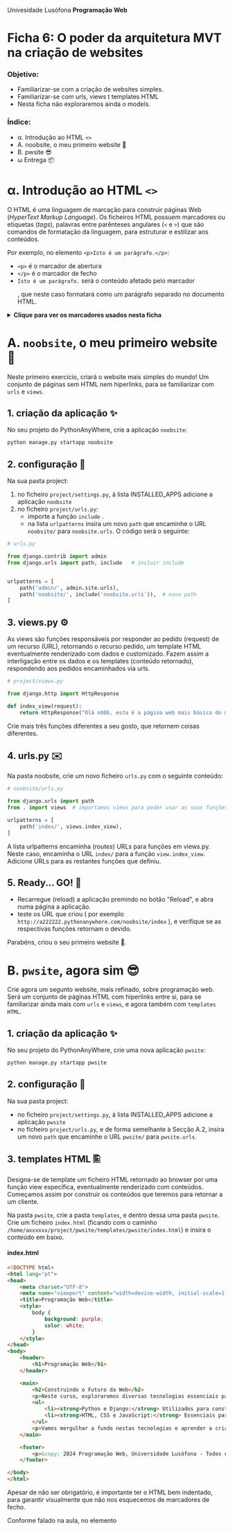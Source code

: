 Univesidade Lusófona
**Programação Web**

# Ficha 6: O poder da arquitetura MVT na criação de websites

### Objetivo:
* Familiarizar-se com a criação de websites simples.
* Familiarizar-se com urls, views t templates HTML 
* Nesta ficha não exploraremos ainda o models.

### Índice:
* &alpha;. Introdução ao HTML `<>`
* A. noobsite, o meu primeiro website 👶
* B. pwsite 😎
* &omega; Entrega 📦

# &alpha;. Introdução ao HTML `<>`

O HTML é uma linguagem de marcação para construir páginas Web (*HyperText Markup Language*). Os ficheiros HTML possuem marcadores ou etiquetas (*tags*), palavras entre parênteses angulares (`<` e `>`) que são comandos de formatação da linguagem, para estruturar e estilizar aos conteúdos. 

Por exemplo, no elemento `<p>Isto é um parágrafo.</p>`:
* `<p>` é o marcador de abertura
* `</p>` é o marcador de fecho
* `Isto é um parágrafo.` será o conteúdo afetado pelo marcador <p>, que neste caso formatará como um parágrafo separado no documento HTML.

<details>
 
 <summary><b>Clique para ver os marcadores usados nesta ficha</b></summary>

* `<h1>` = marcador que define um titulo - heading1, a fonte ficando graaande (`<h2>` um subtítulo, `<h3>` um subsubtítulo, ...)
* `<p>` = marcador que define um parágrafo
* `<ul>` = marcador que define uma lista não numerada (`<ol>` para lista numerada)
* `<li>` = marcador que define uma linha
* `<a>` = marcador de âncora para hiperlink, especificado como valor do atributo `href` 
* `<nav>` = marcador de menu de navegação, contendo hiperlinks para outras páginas
- `<html lang="pt">`: Define o início do documento HTML e especifica o idioma (neste caso, português).
- `<head>`: Define informações sobre o documento, como título, metadados e links para scripts e estilos.
- `<meta charset="UTF-8">`: Define o conjunto de caracteres (UTF-8) para garantir a correta exibição de caracteres especiais.
- `<meta name="viewport" content="width=device-width, initial-scale=1.0">`: Define como o conteúdo deve ser renderizado em dispositivos móveis.
- `<title>`: Define o título da página, exibido na barra de título do navegador.
- `<style>`: Permite incluir estilos CSS diretamente no documento HTML.
- `<body>`: Define o corpo do documento, onde todo o conteúdo visível é colocado.
- `<header>`, `<main>`, `<footer>`: São elementos semânticos (sem formatação específica que os distinga) que definem partes específicas do conteúdo da página (cabeçalho, conteúdo principal e rodapé, respectivamente).

Estes marcadores são fundamentais para criar a estrutura e o conteúdo de uma página web, permitindo que os desenvolvedores organizem e apresentem informações de forma clara e semântica.

Dentro de um marcador podem ser especificados pares de `atributo="valor"`. Os atributos modificam os resultados padrões dos elementos e os valores caracterizam essa mudança. Utilizará nesta ficha o atributo:
* `href`= atributo que define o URL da hiperligação

</details>


# A. `noobsite`, o meu primeiro website 👶

Neste primeiro exercício, criará o website mais simples do mundo! Um conjunto de páginas sem HTML nem hiperlinks, para se familiarizar com `urls` e `views`.

## 1. criação da aplicação ✨

No seu projeto do PythonAnyWhere, crie a aplicação `noobsite`:

```bash
python manage.py startapp noobsite
```

## 2. configuração 🔧

Na sua pasta project:
1. no ficheiro `project/settings.py`, à lista INSTALLED_APPS adicione a aplicação `noobsite`
1. no ficheiro `project/urls.py`:
    * importe a função `include` . 
    * na lista `urlpatterns` insira um novo `path` que encaminhe o URL `noobsite/` para `noobsite.urls`. O código será o seguinte:

```Python
# urls.py

from django.contrib import admin
from django.urls import path, include   # incluir include


urlpatterns = [
    path('admin/', admin.site.urls),
    path('noobsite/', include('noobsite.urls')),  # novo path 
]
```

## 3. views.py ⚙️

As views são funções responsáveis por responder ao pedido (request) de um recurso (URL), retornando o recurso pedido, um template HTML eventualmente renderizado com dados e customizado. Fazem assim a interligação entre os dados e os templates (conteúdo retornado), respondendo aos pedidos encaminhados via urls.

```Python
# project/views.py

from django.http import HttpResponse

def index_view(request):
    return HttpResponse("Olá n00b, esta é a página web mais básica do mundo!")
```

Crie mais três funções diferentes a seu gosto, que retornem coisas diferentes.

## 4. urls.py ✉️

Na pasta noobsite, crie um novo ficheiro `urls.py` com o seguinte conteúdo:

```Python
# noobsite/urls.py

from django.urls import path
from . import views  # importamos views para poder usar as suas funções

urlpatterns = [
    path('index/', views.index_view),
]
```

A lista urlpatterns encaminha (*routes*) URLs para funções em views.py. Neste caso, encaminha o URL `index/` para a função `view.index_view`. Adicione URLs para as restantes funções que definiu.

## 5. Ready... GO! 🏁

* Recarregue (reload) a aplicação premindo no botão "Reload", e abra numa página a aplicação.
* teste os URL que criou ( por exemplo `http://a222222.pythonanywhere.com/noobsite/index` ), e verifique se as respectivas funções retornam o devido.

Parabéns, criou o seu primeiro website 🥳.



# B. `pwsite`, agora sim 😎

Crie agora um segunto website, mais refinado, sobre programação web. Será um conjunto de páginas HTML com hiperlinks entre si, para se familiarizar ainda mais com `urls` e `views`, e agora também com `templates HTML`.

## 1. criação da aplicação ✨

No seu projeto do PythonAnyWhere, crie uma nova aplicação `pwsite`:

```bash
python manage.py startapp pwsite
```

## 2. configuração 🔧

Na sua pasta project:
* no ficheiro `project/settings.py`, à lista INSTALLED_APPS adicione a aplicação `pwsite`
* no ficheiro `project/urls.py`, e de forma semelhante à Secção A.2, insira um novo `path` que encaminhe o URL `pwsite/` para `pwsite.urls`.

## 3. templates HTML 🖺

Designa-se de template um ficheiro HTML retornado ao browser por uma função view específica, eventualmente renderizado com conteúdos. Começamos assim por construir os conteúdos que teremos para retornar a um cliente. 

Na pasta `pwsite`, crie a pasta `templates`, e dentro dessa uma pasta `pwsite`. Crie um ficheiro `index.html` (ficando com o caminho `/home/axxxxxx/project/pwsite/templates/pwsite/index.html`) e insira o conteúdo em baixo.

#### index.html
```HTML
<!DOCTYPE html>
<html lang="pt">
<head>
    <meta charset="UTF-8">
    <meta name="viewport" content="width=device-width, initial-scale=1.0">
    <title>Programação Web</title>
    <style>
        body {
            background: purple;
            color: white;
        }
    </style>
</head>
<body>
    <header>
        <h1>Programação Web</h1>
    </header>

    <main>
        <h2>Construindo o Futuro da Web</h2>
        <p>Neste curso, exploraremos diversas tecnologias essenciais para o desenvolvimento web moderno:</p>
        <ul>
            <li><strong>Python e Django:</strong> Utilizados para construir aplicações web robustas e escaláveis, para perfecionistas com prazos.</li>
            <li><strong>HTML, CSS e JavaScript:</strong> Essenciais para criar a estrutura, estilo e interatividade das páginas web.</li>
        </ul>
        <p>Vamos mergulhar a fundo nestas tecnologias e aprender a criar experiências incríveis na web!</p>
    </main>

    <footer>
        <p>&copy; 2024 Programação Web, Universidade Lusófona - Todos os direitos reservados.</p>
    </footer>

</body>
</html>
```
Apesar de não ser obrigatório, é importante ter o HTML bem indentado, para garantir visualmente que não nos esquecemos de marcadores de fecho.

Conforme falado na aula, no elemento <style> podemos estilizar elementos HTML. Neste caso, `background:purple` indica que o body tem cor de fundo roxo, e `color:white` que a cor de texto branco. Mude a seu gosto para as outras páginas. 

#### sobre.html
crie também o ficheiro `sobre.html`

```html
<!DOCTYPE html>
<html lang="pt-br">
<head>
    <meta charset="UTF-8">
    <meta name="viewport" content="width=device-width, initial-scale=1.0">
    <title>Programação Web</title>
</head>
<body>

    <header>
        <h1>Programação Web</h1>
    </header>

    <main>
      <h2>Descrição</h2>
      <p>A disciplina de Programação Web na Universidade Lusófona é oferecida aos estudantes dos cursos de Engenharia Informática e Informática de Gestão no 2º ano e segundo semestre.</p>
      <p>Neste curso, os alunos mergulham nas tecnologias e conceitos fundamentais para o desenvolvimento de aplicações web modernas e escaláveis.</p>

      <h2>Conteúdo</h2>
      <p>Os alunos aprenderão a utilizar linguagens como HTML, CSS e JavaScript para criar interfaces de usuário interativas e responsivas.</p>
      <p>Também serão introduzidos aos frameworks de desenvolvimento web, como Django, que facilitam a construção de aplicações web robustas e eficientes.</p>

      <h2>Objetivos de Aprendizagem</h2>
      <p>O principal objetivo desta disciplina é capacitar os alunos com as habilidades necessárias para projetar, desenvolver e implantar aplicações web funcionais e esteticamente atraentes.</p>
      <p>Além disso, os alunos serão incentivados a explorar as melhores práticas de desenvolvimento web, bem como a importância da acessibilidade, usabilidade e segurança na criação de websites e aplicações.</p>
    </main>

    <footer>
        <p>&copy; 2024 Programação Web, Universidade Lusófona - Todos os direitos reservados.</p>
    </footer>

</body>
</html>
```
#### interesses.html

Crie uma terceira página onde fala daquilo que tem mais gostado de aprender em PW, coisas que gostaria de aprender ou acha interessante nesta área, ou ideias de sites que possa vir a fazer.


## 4. views.py ⚙️

No ficheiro views, crie funções que renderizem o conteúdo. Para index.html será

```Python
# pwsite/views.py

from django.shortcuts import render

def index_view(request):
    return render(request, "pwsite/index.html")
```

Inclua uma função para renderizar sobre.html e interesses.html. Adicione a cada rota um valor para `name`. Será necessário para construir hiperlinks.

Experimente passar como contexto a data, e apresente-a no footer em vez do ano, recorrendo ao módulo datetime, de forma a que esta apareça na pagina home (veja os slides da aula).

## 5. urls.py ✉️

Na pasta noobsite, crie um novo ficheiro `urls.py` com o seguinte conteúdo:

```Python
# pwsite/urls.py

from django.urls import path
from . import views  # importamos views para poder usar as suas funções

app_name = 'pwsite'

urlpatterns = [
    path('index/', views.index_view, name='index'),
]
```

A lista urlpatterns encaminha (*routes*) URLs para funções em views.py. Neste caso, encaminha o URL `index/` para a função `view.index_view`. Adicione URLs para as restantes funções que definiu.

Definimos `app_name` para especificar o nome da aplicação, a ser usado nos hiperlinks.

## 6. hiperlinks 🔗

Uma das propriedades chave de um website é podermos navegar entre as páginas HTML através de hiperlinks. Vamos adicionar um menu de navegação com hiperlinks em cada uma das páginas. Será um marcador <nav> com vários marcadores <a>, um por hiperlink. Constroi-se especificando o valor de `name` que foi dado em `urls.py` à rota. `{% url 'pwsite:index' %}`é um bloco da linguagem template do Django. Falaremos mais em detalhe na próxima aula. este tem dois componentes:
* o nome da aplicação, que está na variável app_name em `pwsite/urls.py`
* o nome da rota, que está no respetivo path em `pwsite/urls`

```html
<nav>
  <a href="{% url 'pwsite:index' %}">Introducao</a>
</nav>
```

Crie hiperlinks para as restantes duas páginas. Copie este elemento em todas as páginas, dentro do elemento `header`, por baixo do elemento `<h1>`.


## 7. Ready... GO! 🎉 

* Recarregue (reload) a aplicação premindo no botão "Reload", e abra numa página a aplicação.
* teste os URL que criou, e verifique se as respectivas funções retornam o devido.

# &omega; Entrega 📦

Submeta no Moodle o link para cada uma das suas aplicações, Adicione `pwprofs` em Account\Education\teacher, para os professores poderem ajudar e verificar o código desenvolvido. 
